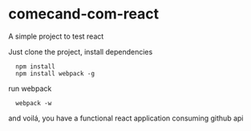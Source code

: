 # comecand-com-react
A simple project to test react

Just clone the project, install dependencies
```
  npm install
  npm install webpack -g
```
run webpack 
```
  webpack -w
```
and voilá, you have a functional react application consuming github api
